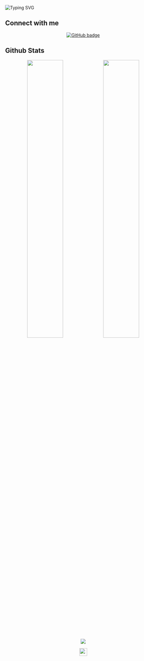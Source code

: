 ![Typing SVG](https://readme-typing-svg.herokuapp.com?font=Robot-Bold&size=30&color=330033&center=true&vCenter=true&width=900&height=110&lines=Hi+There,+I+am+Niyozbek👋)
<!--
<div align="left">
  <br>🌱 I’m currently learning <b>Java, Spring Boot</b>
  <br>:eyeglasses: I'm experienced in <b>LAMP (Linux OS, Apache, MySQL, PHP) </b> and <b>MEAN (MongoDB, Express.js, AngularJS, NodeJS)</b> tech stack
  <br>🤔 I’m looking for help with <b>finding an interesting open-source projects to contribute</b> 
  <br>💬 Ask me about <b>MEAN</b> and <b>LAMP</b> stacks
  <br>📫 How to reach me: <b>niyozbekdilshodovich@gmail.com</b>
</div>-->

<!--
**niyozbek/niyozbek** is a ✨ _special_ ✨ repository because its `README.md` (this file) appears on your GitHub profile.

Here are some ideas to get you started:

- 🔭 I’m currently working on ...
- 🌱 I’m currently learning ...
- 👯 I’m looking to collaborate on ...
- 🤔 I’m looking for help with ...
- 💬 Ask me about ...
- 📫 How to reach me: ...
- 😄 Pronouns: ...
- ⚡ Fun fact: ...
-->

## Connect with me
<p align="center">
  <a href="https://github.com/niyozbek">
    <img src="https://img.shields.io/github/followers/niyozbek?label=Followers&logo=GitHub&style=for-the-badge" alt="GitHub badge" />
  </a>
<!--   <a href="https://www.linkedin.com/in/niyozbek-obidov/">
    <img src="https://img.shields.io/badge/LinkedIn-%23808080?style=for-the-badge&logo=linkedin" alt="GitHub badge" />
  </a> -->
</p>

## Github Stats
<p align="center">
  <img width="48%" src="https://github-readme-stats.vercel.app/api?username=niyozbek&show_icons=true&theme=tokyonight" />
  <img width="48%" src="https://github-readme-streak-stats.herokuapp.com/?user=niyozbek&theme=tokyonight" />
  <img src="https://github-readme-stats.vercel.app/api/top-langs/?username=niyozbek&theme=tokyonight" align="center" />
</p>

<div align="center">
<img src="https://komarev.com/ghpvc/?username=niyozbek&&style=flat-square" align="center" height='25px' />
</div>  

